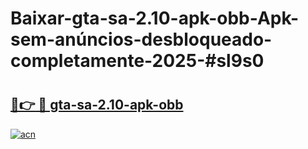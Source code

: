 # Baixar-gta-sa-2.10-apk-obb-Apk-sem-anúncios-desbloqueado-completamente-2025-#sl9s0

# <h2><a href="https://ainizakaria.my?title=gta-sa-2.10-apk-obb&ref=24M">🔗👉 🔴 gta-sa-2.10-apk-obb</a></h2>

[![acn](https://github.com/user-attachments/assets/0f9c940e-d8b0-45ae-aac7-cd30a18b3e1c)](https://ainizakaria.my?title=gta-sa-2.10-apk-obb&ref=24M)

